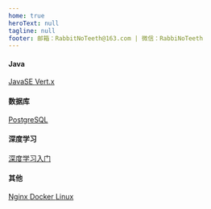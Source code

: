 ```yaml
---
home: true
heroText: null
tagline: null
footer: 邮箱：RabbitNoTeeth@163.com | 微信：RabbiNoTeeth
---
```


#### Java

<div class="home_article_card_container">
    <a class="home_article_card" href="/java/javase/">
        JavaSE
    </a>
    <a class="home_article_card" href="/java/vertx/">
        Vert.x
    </a>
</div>

#### 数据库

<div class="home_article_card_container">
    <a class="home_article_card" href="/database/postgresql/">
        PostgreSQL
    </a>
</div>

#### 深度学习

<div class="home_article_card_container">
    <a class="home_article_card" href="/deeplearning/">
        深度学习入门
    </a>
</div>

#### 其他

<div class="home_article_card_container">
    <a class="home_article_card" href="/nginx/">
        Nginx
    </a>
    <a class="home_article_card" href="/docker/">
        Docker
    </a>
    <a class="home_article_card" href="/linux/">
        Linux
    </a>
</div>
